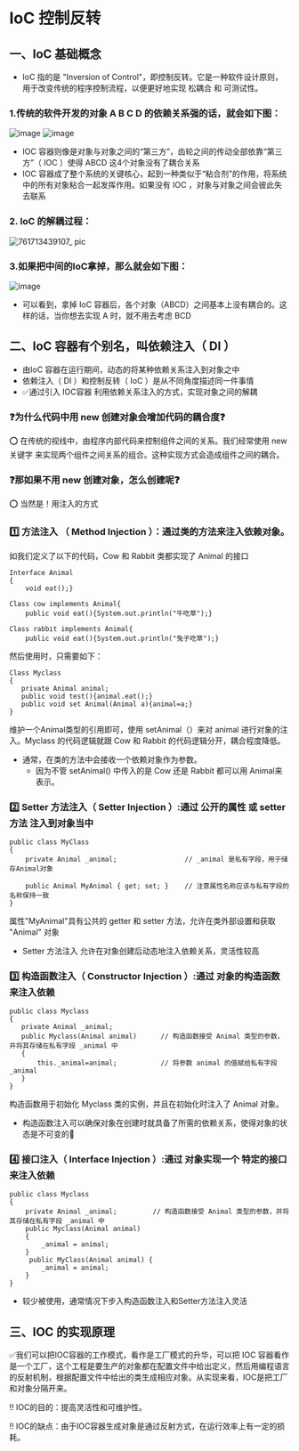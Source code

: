 # IoC 控制反转
## 一、IoC 基础概念
- IoC 指的是 "Inversion of Control"，即控制反转。它是一种软件设计原则，用于改变传统的程序控制流程，以便更好地实现 松耦合 和 可测试性。


### 1.传统的软件开发的对象 A B C D 的依赖关系强的话，就会如下图：
![image](https://github.com/vlvvh/C-sharp-learn/assets/160467935/a1b94f92-2579-488a-a91d-722b285cf7d7)
![image](https://github.com/vlvvh/C-sharp-learn/assets/160467935/8800f84d-0643-4457-950a-406ec97800bc)
- IOC 容器则像是对象与对象之间的“第三方”，齿轮之间的传动全部依靠“第三方”（ IOC ）使得 ABCD 这4个对象没有了耦合关系
- IOC 容器成了整个系统的关键核心，起到一种类似于“粘合剂”的作用，将系统中的所有对象粘合一起发挥作用。如果没有 IOC ，对象与对象之间会彼此失去联系
  
### 2. IoC 的解耦过程：
![761713439107_ pic](https://github.com/vlvvh/C-sharp-learn/assets/160467935/2f2cd96f-28ec-43cf-a07c-248053bc5fd0)

### 3.如果把中间的IoC拿掉，那么就会如下图：
![image](https://github.com/vlvvh/C-sharp-learn/assets/160467935/6622f607-9b05-4c7c-a316-5d074a6498b2)
- 可以看到，拿掉 IoC 容器后，各个对象（ABCD）之间基本上没有耦合的。这样的话，当你想去实现 A 时，就不用去考虑 BCD 

## 二、IoC 容器有个别名，叫依赖注入（ DI ）
- 由IoC 容器在运行期间，动态的将某种依赖关系注入到对象之中
- 依赖注入（ DI ）和控制反转（ IoC ）是从不同角度描述同一件事情
- ✅通过引入 IOC容器 利用依赖关系注入的方式，实现对象之间的解耦

### ❓为什么代码中用 new 创建对象会增加代码的耦合度❓
⭕️ 在传统的视线中，由程序内部代码来控制组件之间的关系。我们经常使用 new关键字 来实现两个组件之间关系的组合。这种实现方式会造成组件之间的耦合。

### ❓那如果不用 new 创建对象，怎么创建呢❓
⭕️ 当然是！用注入的方式
### 1️⃣ 方法注入 （ Method Injection ）：通过类的方法来注入依赖对象。
如我们定义了以下的代码，Cow 和 Rabbit 类都实现了 Animal 的接口
~~~
Interface Animal
{
    void eat();}

Class cow implements Animal{
    public void eat(){System.out.println("牛吃草");}

Class rabbit implements Animal{
    public void eat(){System.out.println("兔子吃草");}
~~~
然后使用时，只需要如下：
~~~
Class Myclass
{
   private Animal animal;
   public void test(){animal.eat();}
   public void set Animal(Animal a){animal=a;}
}
~~~
维护一个Animal类型的引用即可，使用 setAnimal（）来对 animal 进行对象的注入。Myclass 的代码逻辑就跟 Cow 和 Rabbit 的代码逻辑分开，耦合程度降低。
- 通常，在类的方法中会接收一个依赖对象作为参数。
  - 因为不管 setAnimal() 中传入的是 Cow 还是 Rabbit 都可以用 Animal来表示。


### 2️⃣ Setter 方法注入（ Setter Injection ）:通过 公开的属性 或 setter方法 注入到对象当中
~~~
public class MyClass
{
    private Animal _animal;                 // _animal 是私有字段，用于储存Animal对象

    public Animal MyAnimal { get; set; }    // 注意属性名称应该与私有字段的名称保持一致
}
~~~
属性"MyAnimal"具有公共的 getter 和 setter 方法，允许在类外部设置和获取 "Animal" 对象
- Setter 方法注入 允许在对象创建后动态地注入依赖关系，灵活性较高


### 3️⃣ 构造函数注入（ Constructor Injection ）:通过 对象的构造函数 来注入依赖
~~~
public class Myclass      
{
   private Animal _animal;            
   public Myclass(Animal animal)      // 构造函数接受 Animal 类型的参数，并将其存储在私有字段 _animal 中
   {
       this._animal=animal;           // 将参数 animal 的值赋给私有字段 _animal
   }
}
~~~
构造函数用于初始化 Myclass 类的实例，并且在初始化时注入了 Animal 对象。
- 构造函数注入可以确保对象在创建时就具备了所需的依赖关系，使得对象的状态是不可变的🙅


### 4️⃣ 接口注入（ Interface Injection ）:通过 对象实现一个 特定的接口 来注入依赖
~~~
public class Myclass
{
    private Animal _animal;         // 构造函数接受 Animal 类型的参数，并将其存储在私有字段 _animal 中
    public Myclass(Animal animal)   
    {
        _animal = animal;
    }
     public MyClass(Animal animal) {
        _animal = animal;
    }
}
~~~
- 较少被使用，通常情况下步入构造函数注入和Setter方法注入灵活


## 三、IOC 的实现原理
✅我们可以把IOC容器的工作模式，看作是工厂模式的升华，可以把 IOC 容器看作是一个工厂，这个工程是要生产的对象都在配置文件中给出定义，然后用编程语言的反射机制，根据配置文件中给出的类生成相应对象。从实现来看，IOC是把工厂和对象分隔开来。

‼️ IOC的目的：提高灵活性和可维护性。   

‼️ IOC的缺点：由于IOC容器生成对象是通过反射方式，在运行效率上有一定的损耗。
